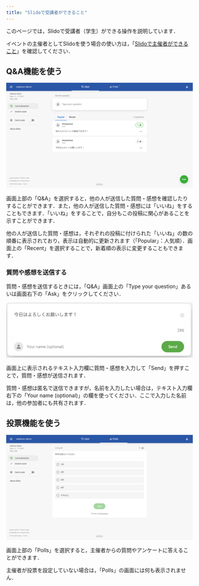 ```yaml
---
title: "Slidoで受講者ができること"
---
```


このページでは，Slidoで受講者（学生）ができる操作を説明しています．

イベントの主催者としてSlidoを使う場合の使い方は，「[Slidoで主催者ができること](how_to_use_host)」を確認してください．

## Q&A機能を使う

<img src="img/audience_qa_3.png">

画面上部の「Q&A」を選択すると，他の人が送信した質問・感想を確認したりすることができます．また，他の人が送信した質問・感想には「いいね」をすることもできます．「いいね」をすることで，自分もこの投稿に関心があることを示すことができます．

他の人が送信した質問・感想は，それぞれの投稿に付けられた「いいね」の数の順番に表示されており，表示は自動的に更新されます（「Popular」：人気順）．画面上の「Recent」を選択することで，新着順の表示に変更することもできます．

### 質問や感想を送信する

質問・感想を送信するときには，「Q&A」画面上の「Type your question」あるいは画面右下の「Ask」をクリックしてください．

<img src="img/audience_qa_2.png">

画面上に表示されるテキスト入力欄に質問・感想を入力して「Send」を押すことで，質問・感想が送信されます．

質問・感想は匿名で送信できますが，名前を入力したい場合は，テキスト入力欄右下の「Your name (optional)」の欄を使ってください．ここで入力した名前は，他の参加者にも共有されます．

## 投票機能を使う
<img src="img/audience_poll_2.png">

画面上部の「Polls」を選択すると，主催者からの質問やアンケートに答えることができます．

主催者が投票を設定していない場合は，「Polls」の画面には何も表示されません．

